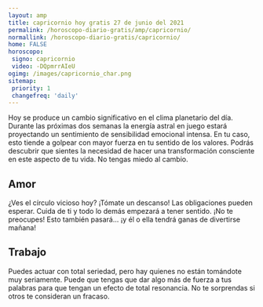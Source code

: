 ```yaml
---
layout: amp
title: capricornio hoy gratis 27 de junio del 2021 
permalink: /horoscopo-diario-gratis/amp/capricornio/
normallink: /horoscopo-diario-gratis/capricornio/
home: FALSE
horoscopo:
 signo: capricornio
 video: -DQpmrrAIeU
ogimg: /images/capricornio_char.png
sitemap:
 priority: 1
 changefreq: 'daily'
---
```



Hoy se produce un cambio significativo en el clima planetario del día. Durante las próximas dos semanas la energía astral en juego estará proyectando un sentimiento de sensibilidad emocional intensa. En tu caso, esto tiende a golpear con mayor fuerza en tu sentido de los valores. Podrás descubrir que sientes la necesidad de hacer una transformación consciente en este aspecto de tu vida. No tengas miedo al cambio.

## Amor

¿Ves el círculo vicioso hoy? ¡Tómate un descanso! Las obligaciones pueden esperar. Cuida de ti y todo lo demás empezará a tener sentido. ¡No te preocupes! Esto también pasará... ¡y él o ella tendrá ganas de divertirse mañana!

## Trabajo

Puedes actuar con total seriedad, pero hay quienes no están tomándote muy seriamente. Puede que tengas que dar algo más de fuerza a tus palabras para que tengan un efecto de total resonancia. No te sorprendas si otros te consideran un fracaso.
